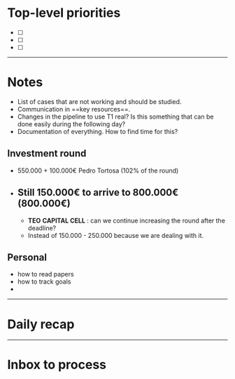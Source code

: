 # Top-level priorities
- [ ] 
- [ ] 
- [ ] 


---
# Notes

- List of cases that are not working and should be studied. 
- Communication in ==key resources==. 
- Changes in the pipeline to use T1 real? Is this something that can be done easily during the following day?
- Documentation of everything. How to find time for this? 

 ## Investment round
 - 550.000 + 100.000€ Pedro Tortosa (102% of the round)
 - Still 150.000€ to arrive to 800.000€  (800.000€)
	 - 
	 - **TEO** **CAPITAL CELL** : can we continue increasing the round after the deadline? 
	 - Instead of 150.000 - 250.000 because we are dealing with it. 
## Personal 
- how to read papers
- how to track goals
 - 

--- 
# Daily recap





--- 
# Inbox to process


